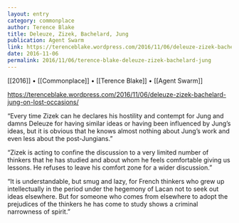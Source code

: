 ```yaml
---
layout: entry
category: commonplace
author: Terence Blake
title: Deleuze, Zizek, Bachelard, Jung
publication: Agent Swarm
link: https://terenceblake.wordpress.com/2016/11/06/deleuze-zizek-bachelard-jung-on-lost-occasions/
date: 2016-11-06
permalink: 2016/11/06/terence-blake-deleuze-zizek-bachelard-jung
---
```


[[2016]] • [[Commonplace]] • [[Terence Blake]] • [[Agent Swarm]]

https://terenceblake.wordpress.com/2016/11/06/deleuze-zizek-bachelard-jung-on-lost-occasions/

“Every time Zizek can he declares his hostility and contempt for Jung and damns Deleuze for having similar ideas or having been influenced by Jung’s ideas, but it is obvious that he knows almost nothing about Jung’s work and even less about the post-Jungians.”

“Zizek is acting to confine the discussion to a very limited number of thinkers that he has studied and about whom he feels comfortable giving us lessons. He refuses to leave his comfort zone for a wider discussion.”

“It is understandable, but smug and lazy, for French thinkers who grew up intellectually in the period under the hegemony of Lacan not to seek out ideas elsewhere. But for someone who comes from elsewhere to adopt the prejudices of the thinkers he has come to study shows a criminal narrowness of spirit.”